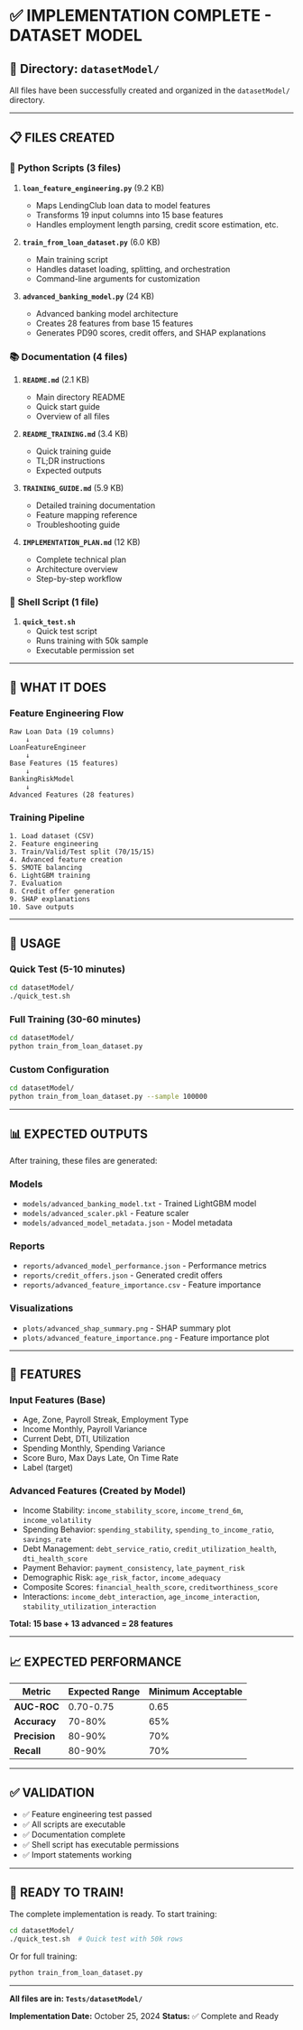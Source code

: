 # ✅ IMPLEMENTATION COMPLETE - DATASET MODEL

## 📁 Directory: `datasetModel/`

All files have been successfully created and organized in the `datasetModel/` directory.

---

## 📋 FILES CREATED

### 🐍 **Python Scripts (3 files)**

1. **`loan_feature_engineering.py`** (9.2 KB)
   - Maps LendingClub loan data to model features
   - Transforms 19 input columns into 15 base features
   - Handles employment length parsing, credit score estimation, etc.

2. **`train_from_loan_dataset.py`** (6.0 KB)
   - Main training script
   - Handles dataset loading, splitting, and orchestration
   - Command-line arguments for customization

3. **`advanced_banking_model.py`** (24 KB)
   - Advanced banking model architecture
   - Creates 28 features from base 15 features
   - Generates PD90 scores, credit offers, and SHAP explanations

### 📚 **Documentation (4 files)**

1. **`README.md`** (2.1 KB)
   - Main directory README
   - Quick start guide
   - Overview of all files

2. **`README_TRAINING.md`** (3.4 KB)
   - Quick training guide
   - TL;DR instructions
   - Expected outputs

3. **`TRAINING_GUIDE.md`** (5.9 KB)
   - Detailed training documentation
   - Feature mapping reference
   - Troubleshooting guide

4. **`IMPLEMENTATION_PLAN.md`** (12 KB)
   - Complete technical plan
   - Architecture overview
   - Step-by-step workflow

### 🔧 **Shell Script (1 file)**

1. **`quick_test.sh`**
   - Quick test script
   - Runs training with 50k sample
   - Executable permission set

---

## 🎯 WHAT IT DOES

### **Feature Engineering Flow**

```
Raw Loan Data (19 columns)
    ↓
LoanFeatureEngineer
    ↓
Base Features (15 features)
    ↓
BankingRiskModel
    ↓
Advanced Features (28 features)
```

### **Training Pipeline**

```
1. Load dataset (CSV)
2. Feature engineering
3. Train/Valid/Test split (70/15/15)
4. Advanced feature creation
5. SMOTE balancing
6. LightGBM training
7. Evaluation
8. Credit offer generation
9. SHAP explanations
10. Save outputs
```

---

## 🚀 USAGE

### **Quick Test (5-10 minutes)**

```bash
cd datasetModel/
./quick_test.sh
```

### **Full Training (30-60 minutes)**

```bash
cd datasetModel/
python train_from_loan_dataset.py
```

### **Custom Configuration**

```bash
cd datasetModel/
python train_from_loan_dataset.py --sample 100000
```

---

## 📊 EXPECTED OUTPUTS

After training, these files are generated:

### **Models**
- `models/advanced_banking_model.txt` - Trained LightGBM model
- `models/advanced_scaler.pkl` - Feature scaler
- `models/advanced_model_metadata.json` - Model metadata

### **Reports**
- `reports/advanced_model_performance.json` - Performance metrics
- `reports/credit_offers.json` - Generated credit offers
- `reports/advanced_feature_importance.csv` - Feature importance

### **Visualizations**
- `plots/advanced_shap_summary.png` - SHAP summary plot
- `plots/advanced_feature_importance.png` - Feature importance plot

---

## 🎯 FEATURES

### **Input Features (Base)**
- Age, Zone, Payroll Streak, Employment Type
- Income Monthly, Payroll Variance
- Current Debt, DTI, Utilization
- Spending Monthly, Spending Variance
- Score Buro, Max Days Late, On Time Rate
- Label (target)

### **Advanced Features (Created by Model)**
- Income Stability: `income_stability_score`, `income_trend_6m`, `income_volatility`
- Spending Behavior: `spending_stability`, `spending_to_income_ratio`, `savings_rate`
- Debt Management: `debt_service_ratio`, `credit_utilization_health`, `dti_health_score`
- Payment Behavior: `payment_consistency`, `late_payment_risk`
- Demographic Risk: `age_risk_factor`, `income_adequacy`
- Composite Scores: `financial_health_score`, `creditworthiness_score`
- Interactions: `income_debt_interaction`, `age_income_interaction`, `stability_utilization_interaction`

**Total: 15 base + 13 advanced = 28 features**

---

## 📈 EXPECTED PERFORMANCE

| Metric | Expected Range | Minimum Acceptable |
|--------|---------------|-------------------|
| **AUC-ROC** | 0.70-0.75 | 0.65 |
| **Accuracy** | 70-80% | 65% |
| **Precision** | 80-90% | 70% |
| **Recall** | 80-90% | 70% |

---

## ✅ VALIDATION

- ✅ Feature engineering test passed
- ✅ All scripts are executable
- ✅ Documentation complete
- ✅ Shell script has executable permissions
- ✅ Import statements working

---

## 🎉 READY TO TRAIN!

The complete implementation is ready. To start training:

```bash
cd datasetModel/
./quick_test.sh  # Quick test with 50k rows
```

Or for full training:

```bash
python train_from_loan_dataset.py
```

---

**All files are in: `Tests/datasetModel/`**

**Implementation Date:** October 25, 2024
**Status:** ✅ Complete and Ready
